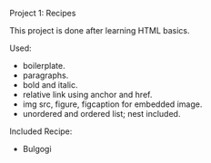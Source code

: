 Project 1: Recipes

This project is done after learning HTML basics.

Used:
- boilerplate.
- paragraphs.
- bold and italic.
- relative link using anchor and href.
- img src, figure, figcaption for embedded image.
- unordered and ordered list; nest included.

Included Recipe:
- Bulgogi